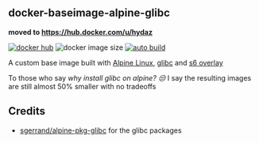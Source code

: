 ## docker-baseimage-alpine-glibc

**moved to https://hub.docker.com/u/hydaz**

[![docker hub](https://img.shields.io/badge/docker_hub-link-blue?style=for-the-badge&logo=docker)](https://hub.docker.com/r/vcxpz/baseimage-alpine-glibc) ![docker image size](https://img.shields.io/docker/image-size/vcxpz/baseimage-alpine-glibc?style=for-the-badge&logo=docker) [![auto build](https://img.shields.io/badge/docker_builds-automated-blue?style=for-the-badge&logo=docker?color=d1aa67)](https://github.com/hydazz/docker-baseimage-alpine-glibc/actions?query=workflow%3A"Auto+Builder+CI")

A custom base image built with [Alpine Linux][appurl], [glibc][glibcurl] and [s6 overlay][s6overlay]

To those who say *why install glibc on alpine? :unamused:*
I say the resulting images are still almost 50% smaller with no tradeoffs

## Credits

-   [sgerrand/alpine-pkg-glibc](https://github.com/sgerrand/alpine-pkg-glibc) for the glibc packages

[appurl]: https://alpinelinux.org
[glibcurl]: https://www.gnu.org/software/libc/
[s6overlay]: https://github.com/just-containers/s6-overlay
